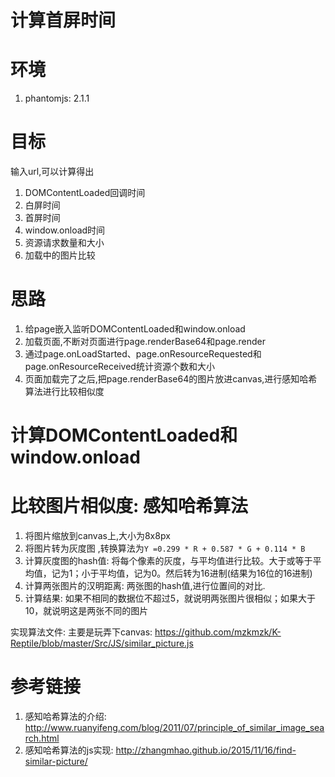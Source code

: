 # 计算首屏时间

# 环境

1. phantomjs: 2.1.1

# 目标

输入url,可以计算得出

1. DOMContentLoaded回调时间
2. 白屏时间
3. 首屏时间
4. window.onload时间
5. 资源请求数量和大小
6. 加载中的图片比较

# 思路

1. 给page嵌入监听DOMContentLoaded和window.onload
2. 加载页面,不断对页面进行page.renderBase64和page.render
3. 通过page.onLoadStarted、page.onResourceRequested和page.onResourceReceived统计资源个数和大小
4. 页面加载完了之后,把page.renderBase64的图片放进canvas,进行感知哈希算法进行比较相似度

# 计算DOMContentLoaded和window.onload


# 比较图片相似度: 感知哈希算法

1. 将图片缩放到canvas上,大小为8x8px
2. 将图片转为灰度图 ,转换算法为`Y =0.299 * R + 0.587 * G + 0.114 * B`
3. 计算灰度图的hash值: 将每个像素的灰度，与平均值进行比较。大于或等于平均值，记为1；小于平均值，记为0。然后转为16进制(结果为16位的16进制) 
4. 计算两张图片的汉明距离: 两张图的hash值,进行位置间的对比.
5. 计算结果: 如果不相同的数据位不超过5，就说明两张图片很相似；如果大于10，就说明这是两张不同的图片

实现算法文件: 主要是玩弄下canvas: https://github.com/mzkmzk/K-Reptile/blob/master/Src/JS/similar_picture.js

# 参考链接 

1. 感知哈希算法的介绍: http://www.ruanyifeng.com/blog/2011/07/principle_of_similar_image_search.html
2. 感知哈希算法的js实现: http://zhangmhao.github.io/2015/11/16/find-similar-picture/


